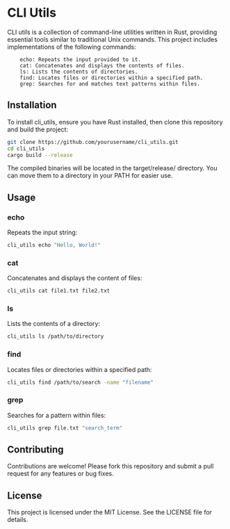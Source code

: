 # CLI Utils

CLI utils is a collection of command-line utilities written in Rust, providing essential tools similar to traditional Unix commands. This project includes implementations of the following commands:
```
    echo: Repeats the input provided to it.
    cat: Concatenates and displays the contents of files.
    ls: Lists the contents of directories.
    find: Locates files or directories within a specified path.
    grep: Searches for and matches text patterns within files.
```

## Installation

To install cli_utils, ensure you have Rust installed, then clone this repository and build the project:


```bash
git clone https://github.com/yourusername/cli_utils.git
cd cli_utils
cargo build --release
```

The compiled binaries will be located in the target/release/ directory. You can move them to a directory in your PATH for easier use.
## Usage
### echo

Repeats the input string:

```bash
cli_utils echo "Hello, World!"
```

### cat

Concatenates and displays the content of files:

```bash
cli_utils cat file1.txt file2.txt
```
### ls

Lists the contents of a directory:

```bash
cli_utils ls /path/to/directory
```

### find

Locates files or directories within a specified path:

```bash
cli_utils find /path/to/search -name "filename"
```

### grep

Searches for a pattern within files:

```bash
cli_utils grep file.txt "search_term"
```

## Contributing

Contributions are welcome! Please fork this repository and submit a pull request for any features or bug fixes.

## License
This project is licensed under the MIT License. See the LICENSE file for details.